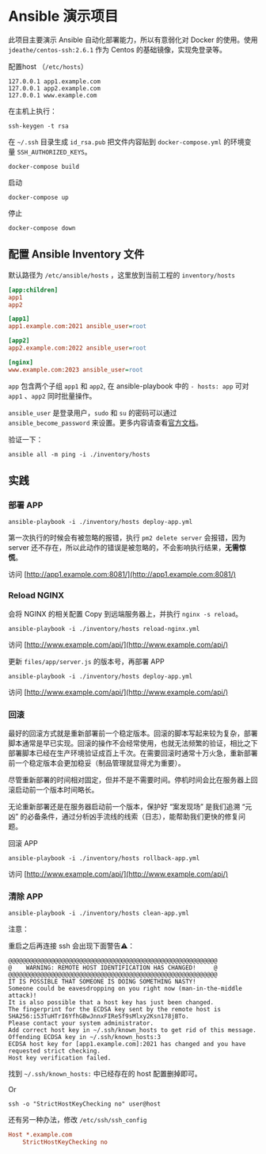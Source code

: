 # Ansible 演示项目

此项目主要演示 Ansible 自动化部署能力，所以有意弱化对 Docker 的使用。使用 `jdeathe/centos-ssh:2.6.1` 作为 Centos 的基础镜像，实现免登录等。

配置host （`/etc/hosts`）

```
127.0.0.1 app1.example.com
127.0.0.1 app2.example.com
127.0.0.1 www.example.com
```

在主机上执行：
```shell
ssh-keygen -t rsa
```

在 `~/.ssh` 目录生成 `id_rsa.pub` 把文件内容贴到 `docker-compose.yml` 的环境变量 `SSH_AUTHORIZED_KEYS`。

``` shell
docker-compose build
```

启动

```shell
docker-compose up
```

停止

```shell
docker-compose down
```



## 配置 Ansible Inventory 文件

默认路径为 `/etc/ansible/hosts` ，这里放到当前工程的 `inventory/hosts`

```ini
[app:children]
app1
app2

[app1]
app1.example.com:2021 ansible_user=root

[app2]
app2.example.com:2022 ansible_user=root

[nginx]
www.example.com:2023 ansible_user=root
```

`app` 包含两个子组 `app1` 和 `app2`, 在 ansible-playbook 中的 `- hosts: app` 可对 `app1` 、`app2` 同时批量操作。

`ansible_user` 是登录用户，`sudo` 和 `su` 的密码可以通过 `ansible_become_password` 来设置。更多内容请查看[官方文档](https://docs.ansible.com/ansible/latest/user_guide/intro_inventory.html)。

验证一下：

```shell
ansible all -m ping -i ./inventory/hosts
```

## 实践

### 部署 APP

```shell
ansible-playbook -i ./inventory/hosts deploy-app.yml
```

第一次执行的时候会有被忽略的报错，执行 `pm2 delete server` 会报错，因为 server 还不存在，所以此动作的错误是被忽略的，不会影响执行结果，**无需惊慌**。

访问 [http://app1.example.com:8081/](http://app1.example.com:8081/)



### Reload NGINX

会将 NGINX 的相关配置 Copy 到远端服务器上，并执行 `nginx -s reload`。

```shell
ansible-playbook -i ./inventory/hosts reload-nginx.yml
```

访问 [http://www.example.com/api/](http://www.example.com/api/)



更新 `files/app/server.js` 的版本号，再部署 APP

```shell
ansible-playbook -i ./inventory/hosts deploy-app.yml
```

访问 [http://www.example.com/api/](http://www.example.com/api/)

### 回滚

最好的回滚方式就是重新部署前一个稳定版本。回滚的脚本写起来较为复杂，部署脚本通常是早已实现。回滚的操作不会经常使用，也就无法频繁的验证，相比之下部署脚本已经在生产环境验证成百上千次。在需要回滚时通常十万火急，重新部署前一个稳定版本会更加稳妥（制品管理就显得尤为重要）。

尽管重新部署的时间相对固定，但并不是不需要时间。停机时间会比在服务器上回滚启动前一个版本时间略长。

无论重新部署还是在服务器启动前一个版本，保护好 “案发现场” 是我们追溯 “元凶” 的必备条件，通过分析凶手流线的线索（日志），能帮助我们更快的修复问题。

回滚 APP

```shell
ansible-playbook -i ./inventory/hosts rollback-app.yml
```

访问 [http://www.example.com/api/](http://www.example.com/api/)



### 清除 APP

```shell
ansible-playbook -i ./inventory/hosts clean-app.yml
```



注意：

重启之后再连接 ssh 会出现下面警告⚠️：

```shell
@@@@@@@@@@@@@@@@@@@@@@@@@@@@@@@@@@@@@@@@@@@@@@@@@@@@@@@@@@@
@    WARNING: REMOTE HOST IDENTIFICATION HAS CHANGED!     @
@@@@@@@@@@@@@@@@@@@@@@@@@@@@@@@@@@@@@@@@@@@@@@@@@@@@@@@@@@@
IT IS POSSIBLE THAT SOMEONE IS DOING SOMETHING NASTY!
Someone could be eavesdropping on you right now (man-in-the-middle attack)!
It is also possible that a host key has just been changed.
The fingerprint for the ECDSA key sent by the remote host is
SHA256:i53TuHTrI6YfhGBwJnnxFIReSf9sMlxy2Ksn178jBTo.
Please contact your system administrator.
Add correct host key in ~/.ssh/known_hosts to get rid of this message.
Offending ECDSA key in ~/.ssh/known_hosts:3
ECDSA host key for [app1.example.com]:2021 has changed and you have requested strict checking.
Host key verification failed.
```

找到 `~/.ssh/known_hosts:` 中已经存在的 host 配置删掉即可。

Or 

```shell
ssh -o "StrictHostKeyChecking no" user@host
```

还有另一种办法，修改 `/etc/ssh/ssh_config`

```ini
Host *.example.com
    StrictHostKeyChecking no
```

